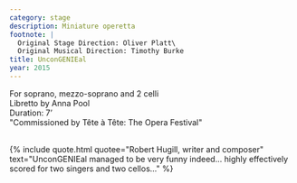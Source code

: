 ```yaml
---
category: stage
description: Miniature operetta
footnote: |
  Original Stage Direction: Oliver Platt\
  Original Musical Direction: Timothy Burke
title: UnconGENIEal
year: 2015
---
```


For soprano, mezzo-soprano and 2 celli\
Libretto by Anna Pool\
Duration: 7’\
"Commissioned by Tête à Tête: The Opera Festival"\
<br>

{% include quote.html quotee="Robert Hugill, writer and composer" text="UnconGENIEal managed to be very funny indeed... highly effectively scored for two singers and two cellos..." %}
